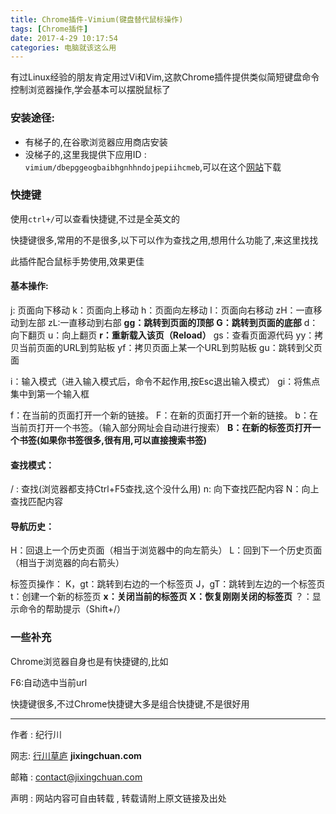 ```yaml
---
title: Chrome插件-Vimium(键盘替代鼠标操作)
tags: [Chrome插件]
date: 2017-4-29 10:17:54
categories: 电脑就该这么用
---
```




有过Linux经验的朋友肯定用过Vi和Vim,这款Chrome插件提供类似简短键盘命令控制浏览器操作,学会基本可以摆脱鼠标了

### 安装途径:

- 有梯子的,在谷歌浏览器应用商店安装
- 没梯子的,这里我提供下应用ID : `vimium/dbepggeogbaibhgnhhndojpepiihcmeb`,可以在这个[网站](http://chrome-extension-downloader.com/)下载

### 快捷键

使用`ctrl+/`可以查看快捷键,不过是全英文的

快捷键很多,常用的不是很多,以下可以作为查找之用,想用什么功能了,来这里找找

此插件配合鼠标手势使用,效果更佳

#### 基本操作:

j: 页面向下移动
k：页面向上移动
h：页面向左移动
l：页面向右移动
zH：一直移动到左部
zL:一直移动到右部
**gg：跳转到页面的顶部**
**G：跳转到页面的底部**
d：向下翻页
u：向上翻页
**r：重新载入该页（Reload）**
gs：查看页面源代码
yy：拷贝当前页面的URL到剪贴板
yf：拷贝页面上某一个URL到剪贴板
gu：跳转到父页面

i：输入模式（进入输入模式后，命令不起作用,按Esc退出输入模式）
gi：将焦点集中到第一个输入框

f：在当前的页面打开一个新的链接。
F：在新的页面打开一个新的链接。
b：在当前页打开一个书签。（输入部分网址会自动进行搜索）
**B：在新的标签页打开一个书签(如果你书签很多,很有用,可以直接搜索书签)**


#### 查找模式：

/ : 查找(浏览器都支持Ctrl+F5查找,这个没什么用)
n: 向下查找匹配内容
N：向上查找匹配内容

#### 导航历史：

H：回退上一个历史页面（相当于浏览器中的向左箭头）
L：回到下一个历史页面（相当于浏览器的向右箭头）

标签页操作：
K，gt：跳转到右边的一个标签页
J，gT：跳转到左边的一个标签页
t：创建一个新的标签页
**x：关闭当前的标签页**
**X：恢复刚刚关闭的标签页**
？：显示命令的帮助提示（Shift+/）



### 一些补充

Chrome浏览器自身也是有快捷键的,比如

F6:自动选中当前url

快捷键很多,不过Chrome快捷键大多是组合快捷键,不是很好用







---

作者 : 纪行川

网志:  [行川草庐](http://jixingchuan.com/  )   **jixingchuan.com**

邮箱 : contact@jixingchuan.com

声明 : 网站内容可自由转载 , 转载请附上原文链接及出处
